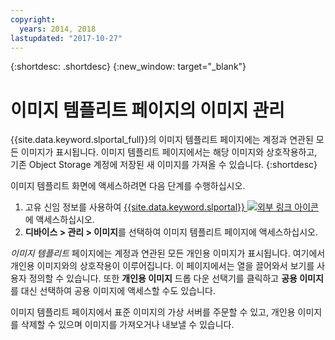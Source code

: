 ```yaml
---
copyright:
  years: 2014, 2018
lastupdated: "2017-10-27"
---
```


{:shortdesc: .shortdesc}
{:new_window: target="_blank"}

# 이미지 템플리트 페이지의 이미지 관리

{{site.data.keyword.slportal_full}}의 이미지 템플리트 페이지에는 계정과 연관된
모든 이미지가 표시됩니다. 이미지 템플리트 페이지에서는 해당 이미지와 상호작용하고, 기존 Object Storage 계정에 저장된
새 이미지를 가져올 수 있습니다.
{:shortdesc}

이미지 템플리트 화면에 액세스하려면 다음 단계를 수행하십시오. 

1. 고유 신임 정보를 사용하여 [{{site.data.keyword.slportal}} ![외부 링크 아이콘](../../icons/launch-glyph.svg "외부 링크 아이콘")](https://control.softlayer.com/)에 액세스하십시오. 
2. **디바이스 > 관리 > 이미지**를 선택하여 이미지 템플리트 페이지에 액세스하십시오. 

*이미지 템플리트* 페이지에는 계정과 연관된 모든 개인용 이미지가 표시됩니다. 여기에서 개인용 이미지와의 상호작용이 이루어집니다. 이 페이지에서는 열을 끌어와서 보기를 사용자 정의할 수 있습니다. 또한 **개인용 이미지** 드롭 다운 선택기를 클릭하고 **공용 이미지**를 대신 선택하여 공용 이미지에 액세스할 수도 있습니다.  

이미지 템플리트 페이지에서 표준 이미지의 가상 서버를 주문할 수 있고, 개인용 이미지를 삭제할 수 있으며 이미지를 가져오거나 내보낼 수 있습니다.  
